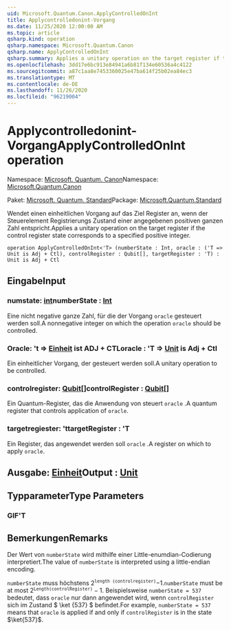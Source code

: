 ```yaml
---
uid: Microsoft.Quantum.Canon.ApplyControlledOnInt
title: Applycontrolledonint-Vorgang
ms.date: 11/25/2020 12:00:00 AM
ms.topic: article
qsharp.kind: operation
qsharp.namespace: Microsoft.Quantum.Canon
qsharp.name: ApplyControlledOnInt
qsharp.summary: Applies a unitary operation on the target register if the control register state corresponds to a specified positive integer.
ms.openlocfilehash: 3dd17e6bc913e84941a6b81f134e60536a4c4122
ms.sourcegitcommit: a87c1aa8e7453360025e47ba614f25b02ea84ec3
ms.translationtype: MT
ms.contentlocale: de-DE
ms.lasthandoff: 11/26/2020
ms.locfileid: "96219004"
---
```

# <a name="applycontrolledonint-operation"></a><span data-ttu-id="cc69d-102">Applycontrolledonint-Vorgang</span><span class="sxs-lookup"><span data-stu-id="cc69d-102">ApplyControlledOnInt operation</span></span>

<span data-ttu-id="cc69d-103">Namespace: [Microsoft. Quantum. Canon](xref:Microsoft.Quantum.Canon)</span><span class="sxs-lookup"><span data-stu-id="cc69d-103">Namespace: [Microsoft.Quantum.Canon](xref:Microsoft.Quantum.Canon)</span></span>

<span data-ttu-id="cc69d-104">Paket: [Microsoft. Quantum. Standard](https://nuget.org/packages/Microsoft.Quantum.Standard)</span><span class="sxs-lookup"><span data-stu-id="cc69d-104">Package: [Microsoft.Quantum.Standard](https://nuget.org/packages/Microsoft.Quantum.Standard)</span></span>


<span data-ttu-id="cc69d-105">Wendet einen einheitlichen Vorgang auf das Ziel Register an, wenn der Steuerelement Registrierungs Zustand einer angegebenen positiven ganzen Zahl entspricht.</span><span class="sxs-lookup"><span data-stu-id="cc69d-105">Applies a unitary operation on the target register if the control register state corresponds to a specified positive integer.</span></span>

```qsharp
operation ApplyControlledOnInt<'T> (numberState : Int, oracle : ('T => Unit is Adj + Ctl), controlRegister : Qubit[], targetRegister : 'T) : Unit is Adj + Ctl
```


## <a name="input"></a><span data-ttu-id="cc69d-106">Eingabe</span><span class="sxs-lookup"><span data-stu-id="cc69d-106">Input</span></span>

### <a name="numberstate--int"></a><span data-ttu-id="cc69d-107">numstate: [int](xref:microsoft.quantum.lang-ref.int)</span><span class="sxs-lookup"><span data-stu-id="cc69d-107">numberState : [Int](xref:microsoft.quantum.lang-ref.int)</span></span>

<span data-ttu-id="cc69d-108">Eine nicht negative ganze Zahl, für die der Vorgang `oracle` gesteuert werden soll.</span><span class="sxs-lookup"><span data-stu-id="cc69d-108">A nonnegative integer on which the operation `oracle` should be controlled.</span></span>


### <a name="oracle--t--unit--is-adj--ctl"></a><span data-ttu-id="cc69d-109">Oracle: 't => [Einheit](xref:microsoft.quantum.lang-ref.unit)  ist ADJ + CTL</span><span class="sxs-lookup"><span data-stu-id="cc69d-109">oracle : 'T => [Unit](xref:microsoft.quantum.lang-ref.unit)  is Adj + Ctl</span></span>

<span data-ttu-id="cc69d-110">Ein einheitlicher Vorgang, der gesteuert werden soll.</span><span class="sxs-lookup"><span data-stu-id="cc69d-110">A unitary operation to be controlled.</span></span>


### <a name="controlregister--qubit"></a><span data-ttu-id="cc69d-111">controlregister: [Qubit](xref:microsoft.quantum.lang-ref.qubit)[]</span><span class="sxs-lookup"><span data-stu-id="cc69d-111">controlRegister : [Qubit](xref:microsoft.quantum.lang-ref.qubit)[]</span></span>

<span data-ttu-id="cc69d-112">Ein Quantum-Register, das die Anwendung von steuert `oracle` .</span><span class="sxs-lookup"><span data-stu-id="cc69d-112">A quantum register that controls application of `oracle`.</span></span>


### <a name="targetregister--t"></a><span data-ttu-id="cc69d-113">targetregiester: 't</span><span class="sxs-lookup"><span data-stu-id="cc69d-113">targetRegister : 'T</span></span>

<span data-ttu-id="cc69d-114">Ein Register, das angewendet werden soll `oracle` .</span><span class="sxs-lookup"><span data-stu-id="cc69d-114">A register on which to apply `oracle`.</span></span>



## <a name="output--unit"></a><span data-ttu-id="cc69d-115">Ausgabe: [Einheit](xref:microsoft.quantum.lang-ref.unit)</span><span class="sxs-lookup"><span data-stu-id="cc69d-115">Output : [Unit](xref:microsoft.quantum.lang-ref.unit)</span></span>



## <a name="type-parameters"></a><span data-ttu-id="cc69d-116">Typparameter</span><span class="sxs-lookup"><span data-stu-id="cc69d-116">Type Parameters</span></span>

### <a name="t"></a><span data-ttu-id="cc69d-117">GIF</span><span class="sxs-lookup"><span data-stu-id="cc69d-117">'T</span></span>



## <a name="remarks"></a><span data-ttu-id="cc69d-118">Bemerkungen</span><span class="sxs-lookup"><span data-stu-id="cc69d-118">Remarks</span></span>

<span data-ttu-id="cc69d-119">Der Wert von `numberState` wird mithilfe einer Little-enumdian-Codierung interpretiert.</span><span class="sxs-lookup"><span data-stu-id="cc69d-119">The value of `numberState` is interpreted using a little-endian encoding.</span></span>

<span data-ttu-id="cc69d-120">`numberState` muss höchstens $2 ^ \texttt{length (controlregister)}-$1.</span><span class="sxs-lookup"><span data-stu-id="cc69d-120">`numberState` must be at most $2^\texttt{Length(controlRegister)} - 1$.</span></span>
<span data-ttu-id="cc69d-121">Beispielsweise `numberState = 537` bedeutet, dass `oracle` nur dann angewendet wird, wenn `controlRegister` sich im Zustand $ \ket {537} $ befindet.</span><span class="sxs-lookup"><span data-stu-id="cc69d-121">For example, `numberState = 537` means that `oracle` is applied if and only if `controlRegister` is in the state $\ket{537}$.</span></span>